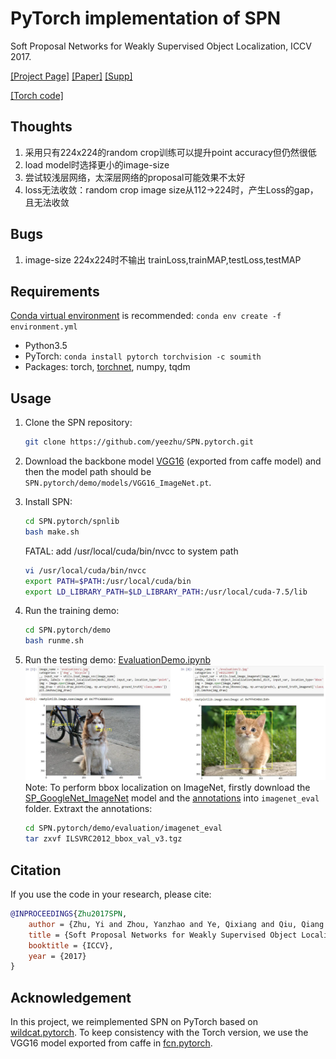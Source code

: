 # PyTorch implementation of SPN

Soft Proposal Networks for Weakly Supervised Object Localization, ICCV 2017.

[[Project Page]](http://yzhu.work/spn) [[Paper]](https://arxiv.org/pdf/1709.01829) [[Supp]](http://yzhu.work/pdffiles/SPN_Supp.pdf) 

[[Torch code]](https://github.com/ZhouYanzhao/SPN)  

## Thoughts
1. 采用只有224x224的random crop训练可以提升point accuracy但仍然很低
2. load model时选择更小的image-size
3. 尝试较浅层网络，太深层网络的proposal可能效果不太好
4. loss无法收敛：random crop image size从112->224时，产生Loss的gap，且无法收敛

## Bugs
1. image-size 224x224时不输出 trainLoss,trainMAP,testLoss,testMAP

## Requirements
[Conda virtual environment](https://conda.io/docs/user-guide/tasks/manage-environments.html) is recommended: `conda env create -f environment.yml`

* Python3.5
* PyTorch: `conda install pytorch torchvision -c soumith`
* Packages: torch, [torchnet](https://github.com/pytorch/tnt), numpy, tqdm 

## Usage
1. Clone the SPN repository: 
    ```bash
    git clone https://github.com/yeezhu/SPN.pytorch.git
    ```
2. Download the backbone model [VGG16](http://drive.google.com/uc?id=0B9P1L--7Wd2vLTJZMXpIRkVVRFk) (exported from caffe model) and then the model path should be `SPN.pytorch/demo/models/VGG16_ImageNet.pt`.

3. Install SPN: 
    ```bash
    cd SPN.pytorch/spnlib
    bash make.sh
    ```
    FATAL: add /usr/local/cuda/bin/nvcc to system path
    ``` bash 
    vi /usr/local/cuda/bin/nvcc
    export PATH=$PATH:/usr/local/cuda/bin
    export LD_LIBRARY_PATH=$LD_LIBRARY_PATH:/usr/local/cuda-7.5/lib
    ```

4. Run the training demo: 
    ```bash
    cd SPN.pytorch/demo
    bash runme.sh
    ```

5. Run the testing demo: [EvaluationDemo.ipynb](demo/EvaluationDemo.ipynb)
    ![Figure](vis.png)
    Note: To perform bbox localization on ImageNet, firstly download the [SP_GoogleNet_ImageNet](https://1drv.ms/u/s!AvBFM3T6JM8WhmRqYC3nyBeagbsJ) model and the [annotations](http://www.image-net.org/challenges/LSVRC/2012/nnoupb/ILSVRC2012_bbox_val_v3.tgz) into `imagenet_eval` folder. Extraxt the annotations:
    ```bash
    cd SPN.pytorch/demo/evaluation/imagenet_eval
    tar zxvf ILSVRC2012_bbox_val_v3.tgz    
    ```

## Citation 
If you use the code in your research, please cite:
```bibtex
@INPROCEEDINGS{Zhu2017SPN,
    author = {Zhu, Yi and Zhou, Yanzhao and Ye, Qixiang and Qiu, Qiang and Jiao, Jianbin},
    title = {Soft Proposal Networks for Weakly Supervised Object Localization},
    booktitle = {ICCV},
    year = {2017}
}
```

## Acknowledgement
In this project, we reimplemented SPN on PyTorch based on [wildcat.pytorch](https://github.com/durandtibo/wildcat.pytorch). To keep consistency with the Torch version, we use the VGG16 model exported from caffe in [fcn.pytorch](https://github.com/wkentaro/pytorch-fcn).
